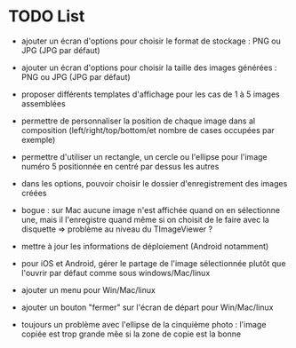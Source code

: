 # TODO List

* ajouter un écran d'options pour choisir le format de stockage : PNG ou JPG (JPG par défaut)
* ajouter un écran d'options pour choisir la taille des images générées : PNG ou JPG (JPG par défaut)
* proposer différents templates d'affichage pour les cas de 1 à 5 images assemblées
* permettre de personnaliser la position de chaque image dans al composition (left/right/top/bottom/et nombre de cases occupées par exemple)
* permettre d'utiliser un rectangle, un cercle ou l'ellipse pour l'image numéro 5 positionnée en centré par dessus les autres
* dans les options, pouvoir choisir le dossier d'enregistrement des images créées

* bogue : sur Mac aucune image n'est affichée quand on en sélectionne une, mais il l'enregistre quand même si on choisit de le faire avec la disquette => problème au niveau du TImageViewer ?

* mettre à jour les informations de déploiement (Android notamment)

* pour iOS et Android, gérer le partage de l'image sélectionnée plutôt que l'ouvrir par défaut comme sous windows/Mac/linux

* ajouter un menu pour Win/Mac/linux
* ajouter un bouton "fermer" sur l'écran de départ pour Win/Mac/linux

* toujours un problème avec l'ellipse de la cinquième photo : l'image copiée est trop grande mêe si la zone de copie est la bonne
